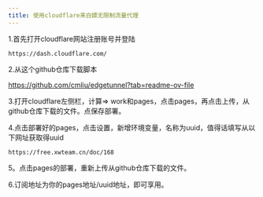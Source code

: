 ```yaml
---
title: 使用cloudflare来白嫖无限制流量代理
---
```


1.首先打开cloudflare网站注册账号并登陆

```
https://dash.cloudflare.com/
```

2.从这个github仓库下载脚本

https://github.com/cmliu/edgetunnel?tab=readme-ov-file 

3.打开cloudflare左侧栏，计算=> work和pages，点击pages，再点击上传，从github仓库下载的文件。点保存部署。

4.点击部署好的pages，点击设置，新增环境变量，名称为uuid，值得话填写从以下网址获取得uuid

```
https://free.xwteam.cn/doc/168   
```

5。点击pages的部署，重新上传从github仓库下载的文件。

6.订阅地址为你的pages地址/uuid地址，即可享用。